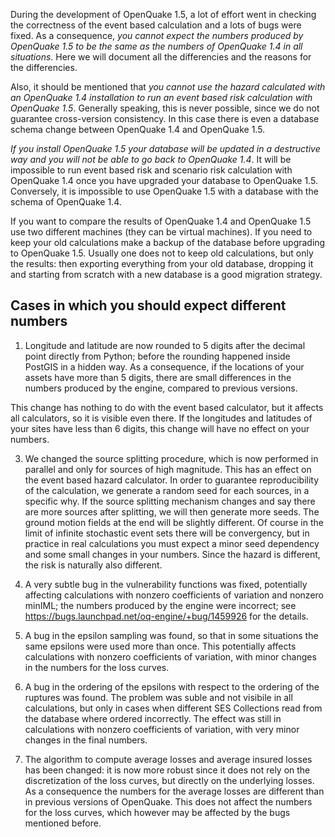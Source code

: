 During the development of OpenQuake 1.5, a lot of effort went in checking
the correctness of the event based calculation and a lots of bugs were
fixed. As a consequence, *you cannot expect the numbers produced by
OpenQuake 1.5 to be the same as the numbers of OpenQuake 1.4 in all
situations*. Here we will document all the differencies and the reasons
for the differencies.

Also, it should be mentioned that *you cannot use the hazard calculated
with an OpenQuake 1.4 installation to run an event based risk
calculation with OpenQuake 1.5*. Generally speaking, this is never
possible, since we do not guarantee cross-version consistency.
In this case there is even a database schema change between
OpenQuake 1.4 and OpenQuake 1.5.

*If you install OpenQuake 1.5 your database will be updated in a
destructive way and you will not be able to go back to OpenQuake
1.4*. It will be impossible to run event based risk and scenario
risk calculation with OpenQuake 1.4 once you have upgraded your
database to OpenQuake 1.5. Conversely, it is impossible to use
OpenQuake 1.5 with a database with the schema of OpenQuake 1.4.

If you want to compare the results of OpenQuake 1.4 and OpenQuake 1.5
use two different machines (they can be virtual machines). If you
need to keep your old calculations make a backup of the database
before upgrading to OpenQuake 1.5. Usually one does not to keep old
calculations, but only the results: then exporting everything from
your old database, dropping it and starting from scratch with a new
database is a good migration strategy.

Cases in which you should expect different numbers
---------------------------------------------------

1. Longitude and latitude are now rounded to 5 digits after the
decimal point directly from Python; before the rounding happened
inside PostGIS in a hidden way. As a consequence, if the locations of
your assets have more than 5 digits, there are small differences in
the numbers produced by the engine, compared to previous versions.

This change has nothing to do with the event based calculator,
but it affects all calculators, so it is visible even there.
If the longitudes and latitudes of your sites have less than 6 digits,
this change will have no effect on your numbers.

3. We changed the source splitting procedure, which is now performed
in parallel and only for sources of high magnitude. This has an
effect on the event based hazard calculator. In order to guarantee
reproducibility of the calculation, we generate a random seed
for each sources, in a specific why. If the source splitting mechanism
changes and say there are more sources after splitting, we will then
generate more seeds. The ground motion fields at the end will be
slightly different. Of course in the limit of infinite stochastic
event sets there will be convergency, but in practice in real
calculations you must expect a minor seed dependency and some
small changes in your numbers. Since the hazard is different,
the risk is naturally also different.

4. A very subtle bug in the vulnerability functions was fixed, potentially
affecting calculations with nonzero coefficients of variation and
nonzero minIML; the numbers produced by the engine were incorrect;
see https://bugs.launchpad.net/oq-engine/+bug/1459926 for the details.

5. A bug in the epsilon sampling was found, so that in some situations
the same epsilons were used more than once. This potentially
affects calculations with nonzero coefficients of variation, with minor
changes in the numbers for the loss curves.

6. A bug in the ordering of the epsilons with respect to the ordering
of the ruptures was found. The problem was suble and not visibile in
all calculations, but only in cases when different SES Collections
read from the database where ordered incorrectly.  The effect was
still in calculations with nonzero coefficients of variation, with
very minor changes in the final numbers.

7. The algorithm to compute average losses and average insured losses
has been changed: it is now more robust since it does not rely on the
discretization of the loss curves, but directly on the underlying
losses. As a consequence the numbers for the average losses are
different than in previous versions of OpenQuake. This does not
affect the numbers for the loss curves, which however may be
affected by the bugs mentioned before.
